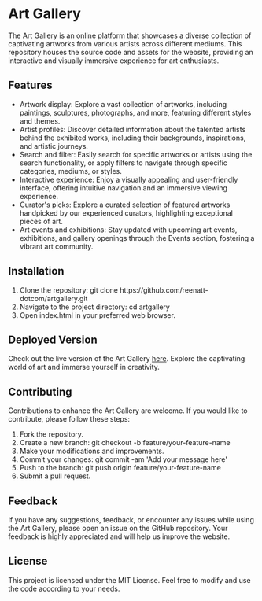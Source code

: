 <h1>Art Gallery</h1>
The Art Gallery is an online platform that showcases a diverse collection of captivating artworks from various artists across different mediums. This repository houses the source code and assets for the website, providing an interactive and visually immersive experience for art enthusiasts.
<h2>Features</h2>
<ul>
  <li>Artwork display: Explore a vast collection of artworks, including paintings, sculptures, photographs, and more, featuring different styles and themes.</li>
  <li>Artist profiles: Discover detailed information about the talented artists behind the exhibited works, including their backgrounds, inspirations, and artistic journeys.</li>
  <li>Search and filter: Easily search for specific artworks or artists using the search functionality, or apply filters to navigate through specific categories, mediums, or styles.</li>
  <li>Interactive experience: Enjoy a visually appealing and user-friendly interface, offering intuitive navigation and an immersive viewing experience.</li>
  <li>Curator's picks: Explore a curated selection of featured artworks handpicked by our experienced curators, highlighting exceptional pieces of art.</li>
  <li>Art events and exhibitions: Stay updated with upcoming art events, exhibitions, and gallery openings through the Events section, fostering a vibrant art community.</li>
</ul>
<h2>Installation</h2>
<ol>
  <li>Clone the repository: git clone https://github.com/reenatt-dotcom/artgallery.git</li>
  <li>Navigate to the project directory: cd artgallery</li>
  <li>Open index.html in your preferred web browser.</li>
</ol>

<h2>Deployed Version</h2>

Check out the live version of the Art Gallery [here](https://your-deployed-url.com). Explore the captivating world of art and immerse yourself in creativity.
<h2>Contributing</h2>
Contributions to enhance the Art Gallery are welcome. If you would like to contribute, please follow these steps:
<ol>
  <li>Fork the repository.</li>
  <li>Create a new branch: git checkout -b feature/your-feature-name</li>
  <li>Make your modifications and improvements.</li>
  <li>Commit your changes: git commit -am 'Add your message here'</li>
  <li>Push to the branch: git push origin feature/your-feature-name</li>
  <li>Submit a pull request.</li>
</ol>
<h2>Feedback</h2>
If you have any suggestions, feedback, or encounter any issues while using the Art Gallery, please open an issue on the GitHub repository. Your feedback is highly appreciated and will help us improve the website.
<h2>License</h2>
This project is licensed under the MIT License. Feel free to modify and use the code according to your needs.
